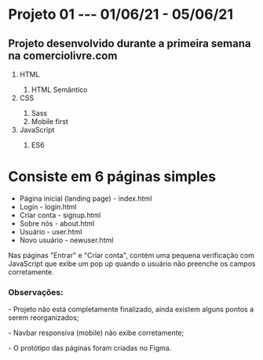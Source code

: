 # Projeto 01 --- 01/06/21 - 05/06/21

<h2> Projeto desenvolvido durante a primeira semana na <b>comerciolivre.com</b> </h2>

<ol> 
<li> HTML</li>
  <ol> 
  <li>HTML Semântico</li>
  </ol>
<li> CSS </li>
  <ol>
  <li>Sass</li>
  <li> Mobile first</li>
  </ol>
<li> JavaScript </li>
  <ol> 
  <li> ES6 </li>
  </ol>
  
</ol>

<h1> Consiste em 6 páginas simples</h1>

<ul>
<li> Página inicial (landing page) - index.html </li>
<li> Login - login.html </li>
<li> Criar conta - signup.html</li>
<li> Sobre nós - about.html</li>
<li> Usuário - user.html </li>
<li> Novo usuário - newuser.html</li>
</ul>

<p> Nas páginas "Entrar" e "Criar conta", contém uma pequena verificação com JavaScript que exibe um pop up quando o usuário não preenche os campos corretamente.</p>

<h3> Observações: </h3>

<p> - Projeto não está completamente finalizado, ainda existem alguns pontos a serem reorganizados;</p>
<p> - Navbar responsiva (mobile) não exibe corretamente; </p>
<p> - O protótipo das páginas foram criadas no Figma.</p>
